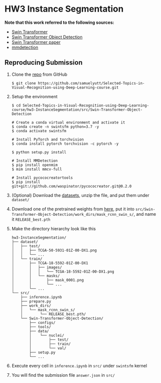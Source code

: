 # HW3 Instance Segmentation

**Note that this work referred to the following sources:**
- [Swin Transformer](https://github.com/microsoft/Swin-Transformer)
- [Swin Transformer Object Detection](https://github.com/SwinTransformer/Swin-Transformer-Object-Detection)
- [Swin Transformer paper](https://arxiv.org/pdf/2103.14030.pdf)
- [mmdetection](https://github.com/open-mmlab/mmdetection)

Reproducing Submission
--

1. Clone the [repo](https://github.com/samuelyutt/Selected-Topics-in-Visual-Recognition-using-Deep-Learning-course.git) from GitHub
    ```
    $ git clone https://github.com/samuelyutt/Selected-Topics-in-Visual-Recognition-using-Deep-Learning-course.git
    ```

2. Setup the environment
    ```
    $ cd Selected-Topics-in-Visual-Recognition-using-Deep-Learning-course/hw3-InstanceSegmentation/src/Swin-Transformer-Object-Detection

    # Create a conda virtual environment and activate it
    $ conda create -n swintsfm python=3.7 -y
    $ conda activate swintsfm

    # Install PyTorch and torchvision
    $ conda install pytorch torchvision -c pytorch -y

    $ python setup.py install

    # Install MMDetection
    $ pip install openmim
    $ mim install mmcv-full
    
    # Install pycococreatortools
    $ pip install git+git://github.com/waspinator/pycococreator.git@0.2.0
    ```

3. (Optional) Download the [datasets](https://drive.google.com/file/d/1YuH_b7LjiyO9V4zg5CqPh0MtK2Xfb9aW/view?usp=sharing), unzip the file, and put them under `dataset/`

4. Download one of the pretrained weights from [here](https://drive.google.com/drive/folders/1h742JJZHc_mlncJZGjd10DKE3Q3CThZB?usp=sharing), put it into `src/Swin-Transformer-Object-Detection/work_dirs/mask_rcnn_swin_s/`, and name it `RELEASE_best.pth`

5. Make the directory hierarchy look like this
    ```
    hw3-InstanceSegmentation/
    ├── dataset/
    │   ├── test/
    │   │   ├── TCGA-50-5931-01Z-00-DX1.png
    │   │   └── ...
    │   └── train/
    │       ├── TCGA-18-5592-01Z-00-DX1
    │       │   ├── images/
    │       │   │   └── TCGA-18-5592-01Z-00-DX1.png
    │       │   └── masks/
    │       │       ├── mask_0001.png
    │       │       └── ...
    │       └── ...
    └── src/
        ├── inference.ipynb
        ├── prepare.py
        ├── work_dirs/
        │   └── mask_rcnn_swin_s/
        │        └── RELEASE_best.pth/
        └── Swin-Transformer-Object-Detection/
            ├── configs/
            ├── tools/
            ├── data/
            │    └── nuclei/
            │        ├── test/
            │        ├── train/
            │        └── val/
            ├── setup.py
            └── ...
    ```

6. Execute every cell in `inference.ipynb` in `src/` under `swintsfm` kernel
7. You will find the submission file `answer.json` in `src/`
